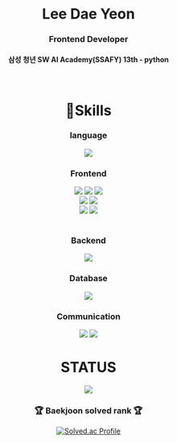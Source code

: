 <div align="center">
  <h1>Lee Dae Yeon</h1>
  <h3>Frontend Developer</h4>
  <h4>삼성 청년 SW AI Academy(SSAFY) 13th - python </h4>
  <br>

  <h1>🚀Skills</h1>

  <!-- 언어 -->
  <h3>language</h3>
  <img src="https://img.shields.io/badge/python-3776AB?style=for-the-badge&logo=python&logoColor=white">
  <br>

  <!-- 프론트엔드 -->
  <h3> Frontend </h3>
  <img src="https://img.shields.io/badge/html5-E34F26?style=for-the-badge&logo=html5&logoColor=white">
  <img src="https://img.shields.io/badge/CSS3-1572B6?style=for-the-badge&logo=CSS3&logoColor=white">
  <img src="https://img.shields.io/badge/tailwindcss-06B6D4?style=for-the-badge&logo=tailwindcss&logoColor=white">
  <br>
  <img src="https://img.shields.io/badge/javascript-F7DF1E?style=for-the-badge&logo=javascript&logoColor=black">
  <img src="https://img.shields.io/badge/typescript-3178C6?style=for-the-badge&logo=typescript&logoColor=white">
  <br>
  <!-- 프론트 프레임워크 -->
  <img src="https://img.shields.io/badge/react-61DAFB?style=for-the-badge&logo=react&logoColor=black">
  <img src="https://img.shields.io/badge/vue.js-4FC08D?style=for-the-badge&logo=vue.js&logoColor=white">
  <br>
  <br>
  
  <!-- 백엔드 프레임워크 -->
  <h3> Backend </h3>
  <img src="https://img.shields.io/badge/django-092E20?style=for-the-badge&logo=django&logoColor=white">
  
  
  <!-- 데이터베이스 -->
  <h3> Database </h3>
  <img src="https://img.shields.io/badge/mysql-4479A1?style=for-the-badge&logo=mysql&logoColor=white">
  <br>

  
  <!-- 협업 및 기타 -->
  <h3> Communication </h3>
  <img src="https://img.shields.io/badge/github-181717?style=for-the-badge&logo=github&logoColor=white">
  <img src="https://img.shields.io/badge/git-F05032?style=for-the-badge&logo=git&logoColor=white">
  
  <br>

  <h1>STATUS</h1>
  <!-- GitHub Stats -->
  <img src="https://github-readme-stats.vercel.app/api?username=daeyeon-lee&show_icons=true&theme=gruvbox">

  <br>
  <h3>🏆 Baekjoon solved rank 🏆</h3>
  	
  [![Solved.ac Profile](http://mazassumnida.wtf/api/v2/generate_badge?boj=angellee98)](https://solved.ac/angellee98)
  </div>
  <br>

</div>
